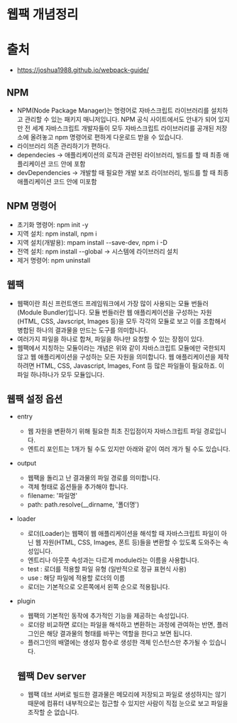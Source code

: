 # 웹팩 개념정리

# 출처

- https://joshua1988.github.io/webpack-guide/

## NPM

- NPM(Node Package Manager)는 명령어로 자바스크립트 라이브러리를 설치하고 관리할 수 있는 패키지 매니저입니다. NPM 공식 사이트에서도 안내가 되어 있지만 전 세계 자바스크립트 개발자들이 모두 자바스크립트 라이브러리를 공개된 저장소에 올려놓고 npm 명령어로 편하게 다운로드 받을 수 있습니다.
- 라이브러리 의존 관리하기가 편하다.
- dependecies -> 애플리케이션의 로직과 관련된 라이브러리, 빌드를 할 때 최종 애플리케이션 코드 안에 포함
- devDependencies -> 개발할 때 필요한 개발 보조 라이브러리, 빌드를 할 때 최종 애플리케이션 코드 안에 미포함

## NPM 명령어

- 초기화 명령어: npm init -y
- 지역 설치: npm install, npm i
- 지역 설치(개발용): mpam install --save-dev, npm i -D
- 전역 설치: npm install --global -> 시스템에 라이브러리 설치
- 제거 명령어: npm uninstall

## 웹팩

- 웹팩이란 최신 프런트엔드 프레임워크에서 가장 많이 사용되는 모듈 번들러(Module Bundler)입니다. 모듈 번들러란 웹 애플리케이션을 구성하는 자원(HTML, CSS, Javscript, Images 등)을 모두 각각의 모듈로 보고 이를 조합해서 병합된 하나의 결과물을 만드는 도구를 의미합니다.
- 여러가지 파일을 하나로 합쳐, 파일을 하나만 요청할 수 있는 장점이 있다.
- 웹팩에서 지칭하는 모듈이라는 개념은 위와 같이 자바스크립트 모듈에만 국한되지 않고 웹 애플리케이션을 구성하는 모든 자원을 의미합니다. 웹 애플리케이션을 제작하려면 HTML, CSS, Javascript, Images, Font 등 많은 파일들이 필요하죠. 이 파일 하나하나가 모두 모듈입니다.

## 웹팩 설정 옵션

- entry
  - 웹 자원을 변환하기 위해 필요한 최초 진입점이자 자바스크립트 파일 경로입니다.
  - 엔트리 포인트는 1개가 될 수도 있지만 아래와 같이 여러 개가 될 수도 있습니다.
- output
  - 웹팩을 돌리고 난 결과물의 파일 경로를 의미합니다.
  - 객체 형태로 옵션들을 추가해야 합니다.
  - filename: '파일명'
  - path: path.resolve(\_\_dirname, '폴더명')
- loader
  - 로더(Loader)는 웹팩이 웹 애플리케이션을 해석할 때 자바스크립트 파일이 아닌 웹 자원(HTML, CSS, Images, 폰트 등)들을 변환할 수 있도록 도와주는 속성입니다.
  - 엔트리나 아웃풋 속성과는 다르게 module라는 이름을 사용합니다.
  - test : 로더를 적용할 파일 유형 (일반적으로 정규 표현식 사용)
  - use : 해당 파일에 적용할 로더의 이름
  - 로더는 기본적으로 오른쪽에서 왼쪽 순으로 적용됩니다.
- plugin

  - 웹팩의 기본적인 동작에 추가적인 기능을 제공하는 속성입니다.
  - 로더랑 비교하면 로더는 파일을 해석하고 변환하는 과정에 관여하는 반면, 플러그인은 해당 결과물의 형태를 바꾸는 역할을 한다고 보면 됩니다.
  - 플러그인의 배열에는 생성자 함수로 생성한 객체 인스턴스만 추가될 수 있습니다.

  ## 웹팩 Dev server

  - 웹팩 데브 서버로 빌드한 결과물은 메모리에 저장되고 파일로 생성하지는 않기 때문에 컴퓨터 내부적으로는 접근할 수 있지만 사람이 직접 눈으로 보고 파일을 조작할 순 없습니다.
